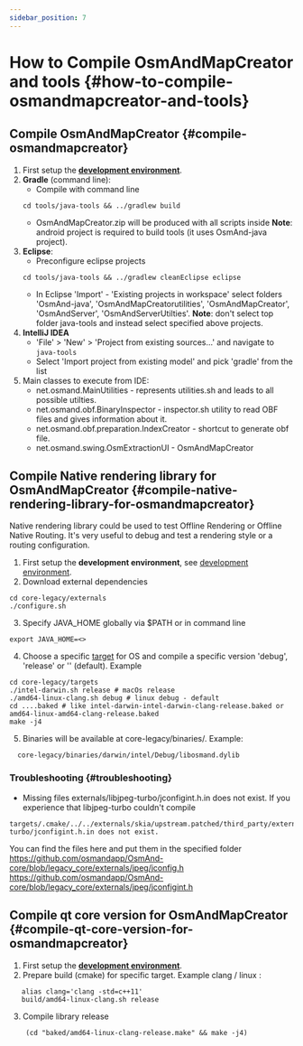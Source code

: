 ```yaml
---
sidebar_position: 7
---
```


# How to Compile OsmAndMapCreator and tools {#how-to-compile-osmandmapcreator-and-tools}


## Compile OsmAndMapCreator {#compile-osmandmapcreator}
1. First setup the **[development environment](setup-the-dev-environment.md)**.
2. **Gradle** (command line):
    - Compile with command line 
    ```
    cd tools/java-tools && ../gradlew build
    ```
    - OsmAndMapCreator.zip will be produced with all scripts inside
    **Note**: android project is required to build tools (it uses OsmAnd-java project).
3. **Eclipse**:
    - Preconfigure eclipse projects
    ```
    cd tools/java-tools && ../gradlew cleanEclipse eclipse
    ```
    - In Eclipse 'Import' - 'Existing projects in workspace' select folders 'OsmAnd-java', 'OsmAndMapCreatorutilities', 'OsmAndMapCreator', 'OsmAndServer', 'OsmAndServerUtilties'.
    **Note**: don't select top folder java-tools and instead select specified above projects.    
4. **IntelliJ IDEA**
    - 'File' > 'New' > 'Project from existing sources...' and navigate to `java-tools`
    - Select 'Import project from existing model' and pick 'gradle' from the list
6. Main classes to execute from IDE:
   - net.osmand.MainUtilities - represents utilities.sh and leads to all possible utilties.
   - net.osmand.obf.BinaryInspector - inspector.sh utility to read OBF files and gives information about it.
   - net.osmand.obf.preparation.IndexCreator - shortcut to generate obf file.
   - net.osmand.swing.OsmExtractionUI - OsmAndMapCreator
   
## Compile Native rendering library for OsmAndMapCreator {#compile-native-rendering-library-for-osmandmapcreator}
Native rendering library could be used to test Offline Rendering or Offline Native Routing. It's very useful to debug and test a rendering style or a routing configuration.

1. First setup the **development environment**, see [development environment](./setup-the-dev-environment).
2. Download external dependencies
 ```
 cd core-legacy/externals
 ./configure.sh
 ```
3. Specify JAVA_HOME globally via $PATH or in command line 
  ```
  export JAVA_HOME=<>
  ```
4. Choose a specific [target](https://github.com/osmandapp/OsmAnd-core/tree/legacy_core/targets) for OS and compile a specific version 'debug', 'release' or '' (default). Example
  ```
  cd core-legacy/targets
  ./intel-darwin.sh release # macOs release
  ./amd64-linux-clang.sh debug # linux debug - default
  cd ....baked # like intel-darwin-intel-darwin-clang-release.baked or amd64-linux-amd64-clang-release.baked
  make -j4
  ```
5. Binaries will be available at core-legacy/binaries/.
Example:
  ```
    core-legacy/binaries/darwin/intel/Debug/libosmand.dylib
  ```

### Troubleshooting {#troubleshooting}
- Missing files externals/libjpeg-turbo/jconfigint.h.in does not exist.
If you experience that libjpeg-turbo couldn't compile
```
targets/.cmake/../../externals/skia/upstream.patched/third_party/externals/libjpeg-turbo/jconfigint.h.in does not exist.
```
You can find the files here and put them in the specified folder
https://github.com/osmandapp/OsmAnd-core/blob/legacy_core/externals/jpeg/jconfig.h
https://github.com/osmandapp/OsmAnd-core/blob/legacy_core/externals/jpeg/jconfigint.h

## Compile qt core version for OsmAndMapCreator {#compile-qt-core-version-for-osmandmapcreator}
1. First setup the **[development environment](setup-the-dev-environment.md)**.
2. Prepare build (cmake) for specific target. Example clang / linux :
```
   alias clang='clang -std=c++11'
   build/amd64-linux-clang.sh release
```
3. Compile library release
```
    (cd "baked/amd64-linux-clang-release.make" && make -j4)
```

